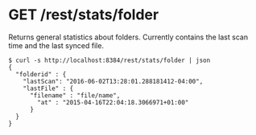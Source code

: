 GET /rest/stats/folder
======================

Returns general statistics about folders. Currently contains the last
scan time and the last synced file.

``` {.sourceCode .bash}
$ curl -s http://localhost:8384/rest/stats/folder | json
{
  "folderid" : {
    "lastScan": "2016-06-02T13:28:01.288181412-04:00",
    "lastFile" : {
      "filename" : "file/name",
        "at" : "2015-04-16T22:04:18.3066971+01:00"
      }
  }
}
```
